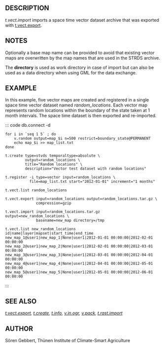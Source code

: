 ## DESCRIPTION

*t.vect.import* imports a space time vector dataset archive that was
exported with [t.vect.export](t.vect.export.html).

## NOTES

Optionally a base map name can be provided to avoid that existing vector
maps are overwritten by the map names that are used in the STRDS
archive.

The **directory** is used as work directory in case of import but can
also be used as a data directory when using GML for the data exchange.

## EXAMPLE

In this example, five vector maps are created and registered in a single
space time vector dataset named *random_locations*. Each vector map
represents random locations within the boundary of the state taken at 1
month intervals. The space time dataset is then exported and
re-imported.

::: code
    db.connect -d

    for i in `seq 1 5` ; do
        v.random output=map_$i n=500 restrict=boundary_state@PERMANENT
        echo map_$i >> map_list.txt
    done

    t.create type=stvds temporaltype=absolute \
             output=random_locations \
             title="Random locations" \
             description="Vector test dataset with random locations"

    t.register -i type=vector input=random_locations \
               file=map_list.txt start="2012-01-01" increment="1 months"

    t.vect.list random_locations

    t.vect.export input=random_locations output=random_locations.tar.gz \
                  compression=gzip

    t.vect.import input=random_locations.tar.gz output=new_random_locations \
                  basename=new_map directory=/tmp

    t.vect.list new_random_locations
    id|name|layer|mapset|start_time|end_time
    new_map_1@user1|new_map_1|None|user1|2012-01-01 00:00:00|2012-02-01 00:00:00
    new_map_2@user1|new_map_2|None|user1|2012-02-01 00:00:00|2012-03-01 00:00:00
    new_map_3@user1|new_map_3|None|user1|2012-03-01 00:00:00|2012-04-01 00:00:00
    new_map_4@user1|new_map_4|None|user1|2012-04-01 00:00:00|2012-05-01 00:00:00
    new_map_5@user1|new_map_5|None|user1|2012-05-01 00:00:00|2012-06-01 00:00:00
:::

## SEE ALSO

*[t.vect.export](t.vect.export.html), [t.create](t.create.html),
[t.info](t.info.html), [v.in.ogr](v.in.ogr.html), [v.pack](v.pack.html),
[t.rast.import](t.rast.import.html)*

## AUTHOR

Sören Gebbert, Thünen Institute of Climate-Smart Agriculture

